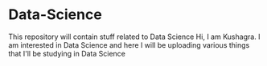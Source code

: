 # Data-Science
This repository will contain stuff related to Data Science
Hi, I am Kushagra. I am interested in Data Science and here I will be uploading various
things that I'll be studying in Data Science
